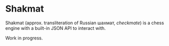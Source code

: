 # Shakmat

Shakmat (approx. transliteration of Russian шахмат, *checkmate*) is a chess engine with a built-in JSON API to interact with.

Work in progress.